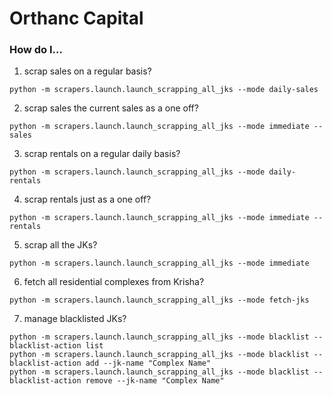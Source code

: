 # Orthanc Capital


### How do I...
1. scrap sales on a regular basis?
```commandline
python -m scrapers.launch.launch_scrapping_all_jks --mode daily-sales
```
2. scrap sales the current sales as a one off?
```commandline
python -m scrapers.launch.launch_scrapping_all_jks --mode immediate --sales
```
3. scrap rentals on a regular daily basis?
```commandline
python -m scrapers.launch.launch_scrapping_all_jks --mode daily-rentals
```
4. scrap rentals just as a one off?
```commandline
python -m scrapers.launch.launch_scrapping_all_jks --mode immediate --rentals
```
5. scrap all the JKs?
```commandline
python -m scrapers.launch.launch_scrapping_all_jks --mode immediate
```
6. fetch all residential complexes from Krisha?
```commandline
python -m scrapers.launch.launch_scrapping_all_jks --mode fetch-jks
```
7. manage blacklisted JKs?
```commandline
python -m scrapers.launch.launch_scrapping_all_jks --mode blacklist --blacklist-action list
python -m scrapers.launch.launch_scrapping_all_jks --mode blacklist --blacklist-action add --jk-name "Complex Name"
python -m scrapers.launch.launch_scrapping_all_jks --mode blacklist --blacklist-action remove --jk-name "Complex Name"
```
